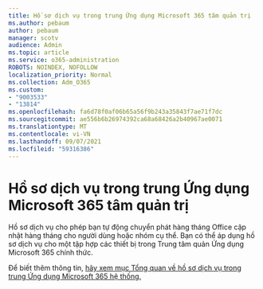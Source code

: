 ```yaml
---
title: Hồ sơ dịch vụ trong trung Ứng dụng Microsoft 365 tâm quản trị
ms.author: pebaum
author: pebaum
manager: scotv
audience: Admin
ms.topic: article
ms.service: o365-administration
ROBOTS: NOINDEX, NOFOLLOW
localization_priority: Normal
ms.collection: Adm_O365
ms.custom:
- "9003533"
- "13814"
ms.openlocfilehash: fa6d78f0af06b65a56f9b243a35843f7ae71f7dc
ms.sourcegitcommit: ae556b6b26974392ca68a68426a2b40967ae0071
ms.translationtype: MT
ms.contentlocale: vi-VN
ms.lasthandoff: 09/07/2021
ms.locfileid: "59316386"
---
```

# <a name="servicing-profiles-in-microsoft-365-apps-admin-center"></a>Hồ sơ dịch vụ trong trung Ứng dụng Microsoft 365 tâm quản trị

Hồ sơ dịch vụ cho phép bạn tự động chuyển phát hàng tháng Office cập nhật hàng tháng cho người dùng hoặc nhóm cụ thể. Bạn có thể áp dụng hồ sơ dịch vụ cho một tập hợp các thiết bị trong Trung tâm quản Ứng dụng Microsoft 365 chính thức.

Để biết thêm thông tin, [hãy xem mục Tổng quan về hồ sơ dịch vụ trong trung Ứng dụng Microsoft 365 hệ thống.](https://docs.microsoft.com/deployoffice/admincenter/servicing-profile)